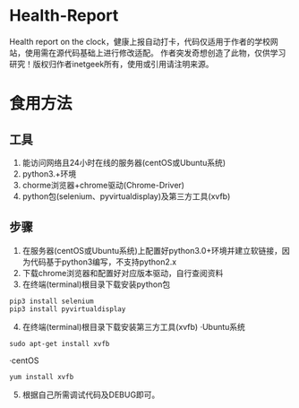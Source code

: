 # Health-Report
Health report on the clock，健康上报自动打卡，代码仅适用于作者的学校网站，使用需在源代码基础上进行修改适配。
作者突发奇想创造了此物，仅供学习研究！版权归作者inetgeek所有，使用或引用请注明来源。
# 食用方法
## 工具
1. 能访问网络且24小时在线的服务器(centOS或Ubuntu系统)
2. python3.+环境
3. chorme浏览器+chrome驱动(Chrome-Driver)
4. python包(selenium、pyvirtualdisplay)及第三方工具(xvfb)
## 步骤
1. 在服务器(centOS或Ubuntu系统)上配置好python3.0+环境并建立软链接，因为代码基于python3编写，不支持python2.x
2. 下载chrome浏览器和配置好对应版本驱动，自行查阅资料
3. 在终端(terminal)根目录下载安装python包
```shell
pip3 install selenium
pip3 install pyvirtualdisplay
```
4. 在终端(terminal)根目录下载安装第三方工具(xvfb)
·Ubuntu系统
```shell
sudo apt-get install xvfb
```
·centOS
```shell
yum install xvfb
```
5. 根据自己所需调试代码及DEBUG即可。
